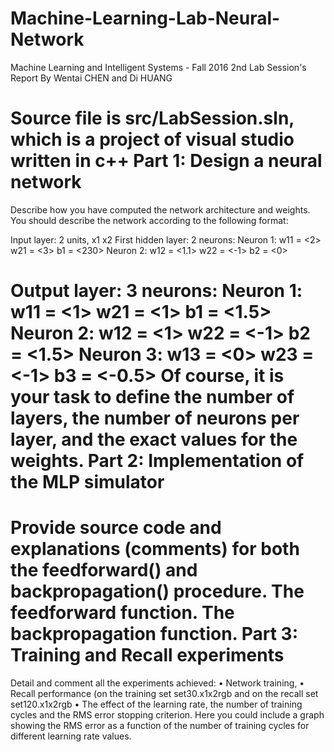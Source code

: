 # Machine-Learning-Lab-Neural-Network
Machine Learning and Intelligent Systems - Fall 2016
2nd Lab Session's Report
By Wentai CHEN and Di HUANG

Source file is src/LabSession.sln, which is a project of visual studio written in c++
Part 1: Design a neural network<br>
=========
Describe how you have computed the network architecture and weights. 
You should describe the network according to the following format: 

Input layer:  2 units, x1   x2
First hidden layer:
    2 neurons:
	Neuron 1: w11 = <2>
                  w21 = <3>
                  b1 = <230>
	Neuron 2: w12 = <1.1>
                  w22 = <-1>
                  b2 = <0>
	
Output layer:
    3 neurons:
	Neuron 1: w11 = <1>
                  w21 = <1>
                  b1 = <1.5>
	Neuron 2: w12 = <1>
                  w22 = <-1>
                  b2 = <1.5>
	Neuron 3: w13 = <0>
                  w23 = <-1>
                  b3 = <-0.5>
Of course, it is your task to define the number of layers, the number of neurons per layer, and the exact values for the weights. 
Part 2: Implementation of the MLP simulator<br>
=======
Provide source code and explanations (comments) for both the feedforward() and backpropagation() procedure. 
The feedforward function.
The backpropagation function.
Part 3: Training and Recall experiments<br>
=======
Detail and comment all the experiments achieved: 
•	Network training, 
•	Recall performance (on the training set set30.x1x2rgb and on the recall set set120.x1x2rgb 
•	The effect of the learning rate, the number of training cycles and the RMS error stopping criterion. Here you could include a graph showing the RMS error as a function of the number of training cycles for different learning rate values. 
